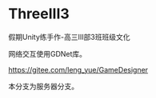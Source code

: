 # ThreeIII3
假期Unity练手作-高三III部3班班级文化

网络交互使用GDNet库。

https://gitee.com/leng_yue/GameDesigner

本分支为服务器分支。